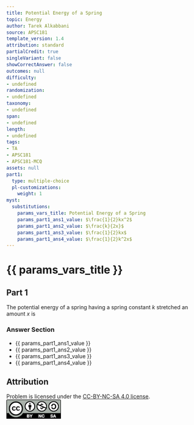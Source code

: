 ```yaml
---
title: Potential Energy of a Spring
topic: Energy
author: Tarek Alkabbani
source: APSC181
template_version: 1.4
attribution: standard
partialCredit: true
singleVariant: false
showCorrectAnswer: false
outcomes: null
difficulty:
- undefined
randomization:
- undefined
taxonomy:
- undefined
span:
- undefined
length:
- undefined
tags:
- TA
- APSC181
- APSC181-MCQ
assets: null
part1:
  type: multiple-choice
  pl-customizations:
    weight: 1
myst:
  substitutions:
    params_vars_title: Potential Energy of a Spring
    params_part1_ans1_value: $\frac{1}{2}kx^2$
    params_part1_ans2_value: $\frac{k}{2x}$
    params_part1_ans3_value: $\frac{1}{2}kx$
    params_part1_ans4_value: $\frac{1}{2}k^2x$
---
```

# {{ params_vars_title }}

## Part 1

The potential energy of a spring having a spring constant $k$ stretched an amount $x$ is

### Answer Section

- {{ params_part1_ans1_value }}
- {{ params_part1_ans2_value }}
- {{ params_part1_ans3_value }}
- {{ params_part1_ans4_value }}

## Attribution

Problem is licensed under the [CC-BY-NC-SA 4.0 license](https://creativecommons.org/licenses/by-nc-sa/4.0/).<br> ![The Creative Commons 4.0 license requiring attribution-BY, non-commercial-NC, and share-alike-SA license.](https://raw.githubusercontent.com/firasm/bits/master/by-nc-sa.png)